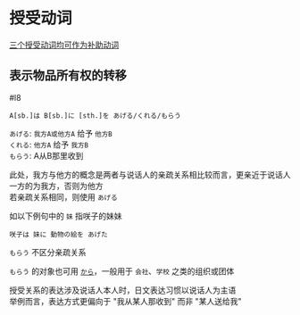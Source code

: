 # 授受动词

[三个授受动词均可作为补助动词](../6.subsidiary_verb/て+授受动词.md)  

## 表示物品所有权的转移  

 #l8  

```nihongo
A[sb.]は B[sb.]に [sth.]を あげる/くれる/もらう  
```

`あげる`: `我方A或他方A` 给予 `他方B`  
`くれる`: `他方A` 给予 `我方B`  
`もらう`: A从B那里收到  

此处，我方与他方的概念是两者与说话人的亲疏关系相比较而言，更亲近于说话人一方的为我方，否则为他方  
若亲疏关系相同，则使用 `あげる`  

如以下例句中的 `妹` 指咲子的妹妹  
```nihongo
咲子は 妹に 動物の絵を あげた  
```

`もらう` 不区分亲疏关系  

`もらう` 的对象也可用 [`から`](../4.particle/から.md#用于提示もらう的间接宾语)，一般用于 `会社`、`学校` 之类的组织或团体  

授受关系的表达涉及说话人本人时，日文表达习惯以说话人为主语  
举例而言，表达方式更偏向于 "我从某人那收到" 而非 "某人送给我"  
